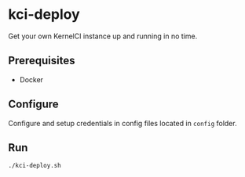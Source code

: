 # kci-deploy
Get your own KernelCI instance up and running in no time.

## Prerequisites
- Docker

## Configure
Configure and setup credentials in config files located in `config` folder.

## Run
```bash
./kci-deploy.sh
```